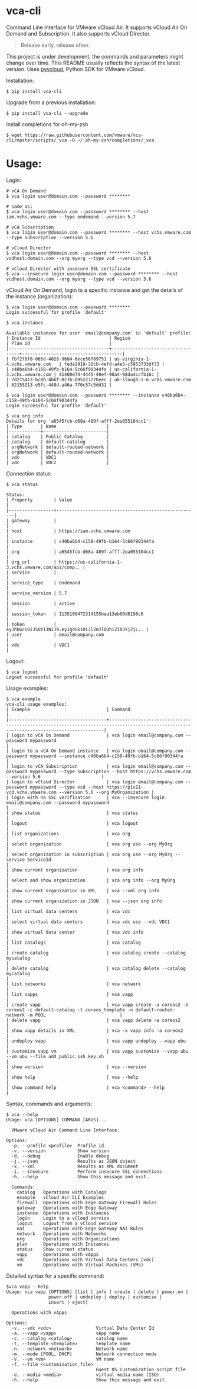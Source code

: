 vca-cli
=======

Command Line Interface for VMware vCloud Air. It supports vCloud Air On Demand and Subscription. It also supports vCloud Director.

> Release early, release often.

This project is under development, the commands and parameters might change over time. This README usually reflects the syntax of the latest version. Uses [pyvcloud](https://github.com/vmware/pyvcloud "Title"), Python SDK for VMware vCloud.

Installation:

    
    $ pip install vca-cli
    

Upgrade from a previous installation:

        
    $ pip install vca-cli --upgrade
    

Install completions for oh-my-zsh

    
    $ wget https://raw.githubusercontent.com/vmware/vca-cli/master/scripts/_vca -O ~/.oh-my-zsh/completions/_vca
    

Usage:
======

Login:

    
    # vCA On Demand
    $ vca login user@domain.com --password ********
    
    # same as:
    $ vca login user@domain.com --password ******** --host iam.vchs.vmware.com --type ondemand --version 5.7
    
    # vCA Subscription
    $ vca login user@domain.com --password ******** --host vchs.vmware.com --type subscription --version 5.6
    
    # vCloud Director
    $ vca login user@domain.com --password ******** --host vcdhost.domain.com --org myorg --type vcd --version 5.6
    
    # vCloud Director with insecure SSL certificate
    $ vca --insecure login user@domain.com --password ******** --host vcdhost.domain.com --org myorg --type vcd --version 5.6
    

vCloud Air On Demand, login to a specific instance and get the details of the instance (organization):

    
    $ vca login user@domain.com --password ********
    Login successful for profile 'default'
    
    $ vca instance
    
    Available instances for user 'email@company.com' in 'default' profile:
    | Instance Id                          | Region                            | Plan Id                              |
    |--------------------------------------+-----------------------------------+--------------------------------------|
    | fbf278f0-065d-4028-96d4-6ece56789751 | us-virginia-1-4.vchs.vmware.com   | feda2919-32cb-4efd-a4e5-c5953733df33 |
    | c40ba6b4-c158-49fb-b164-5c66f90344fa | us-california-1-3.vchs.vmware.com | 41400e74-4445-49ef-90a4-98da4ccfb16c |
    | 7d275413-bc0b-4bbf-8c7b-b9522777beec | uk-slough-1-6.vchs.vmware.com     | 62155213-e5fc-448d-a46a-770c57c5dd31 |
    
    $ vca login user@domain.com --password ******** --instance c40ba6b4-c158-49fb-b164-5c66f90344fa
    Login successful for profile 'default'
    
    $ vca org info
    Details for org 'a6545fcb-d68a-489f-afff-2ea055104cc1':
    | Type       | Name                   |
    |------------+------------------------|
    | catalog    | Public Catalog         |
    | catalog    | default-catalog        |
    | orgNetwork | default-routed-network |
    | orgNetwork | default-routed-network |
    | vdc        | VDC1                   |
    | vdc        | VDC2                   |
    

Connection status:

    
    $ vca status
    
    Status:
    | Property        | Value                                                |
    |-----------------+------------------------------------------------------|
    | gateway         |                                                      |
    | host            | https://iam.vchs.vmware.com                          |
    | instance        | c40ba6b4-c158-49fb-b164-5c66f90344fa                 |
    | org             | a6545fcb-d68a-489f-afff-2ea055104cc1                 |
    | org_url         | https://us-california-1-3.vchs.vmware.com/api/comp.. |
    | service         |                                                      |
    | service_type    | ondemand                                             |
    | service_version | 5.7                                                  |
    | session         | active                                               |
    | session_token   | 1135106472314155bea13eb60d8198c6                     |
    | token           | eyJhbGciOiJSUzI1NiJ9.eyJqdGkiOiJlZmJlODhiZi03YjZjL.. |
    | user            | email@company.com                                    |
    | vdc             | VDC1                                                 |
    

Logout:

    
    $ vca logout
    Logout successful for profile 'default'
    

Usage examples:

    
    $ vca example
    vca-cli usage examples:
    | Example                             | Command                                                                                                                                  |
    |-------------------------------------+------------------------------------------------------------------------------------------------------------------------------------------|
    | login to vCA On Demand              | vca login email@company.com --password mypassword                                                                                        |
    | login to a vCA On Demand instance   | vca login email@company.com --password mypassword --instance c40ba6b4-c158-49fb-b164-5c66f90344fa                                        |
    | login to vCA Subscription           | vca login email@company.com --password mypassword --type subscription --host https://vchs.vmware.com --version 5.6                       |
    | login to vCloud Director            | vca login email@company.com --password mypassword --type vcd --host https://p1v21-vcd.vchs.vmware.com --version 5.6 --org MyOrganization |
    | login with no SSL verification      | vca --insecure login email@company.com --password mypassword                                                                             |
    | show status                         | vca status                                                                                                                               |
    | logout                              | vca logout                                                                                                                               |
    | list organizations                  | vca org                                                                                                                                  |
    | select organization                 | vca org use --org MyOrg                                                                                                                  |
    | select organization in subscription | vca org use --org MyOrg --service ServiceId                                                                                              |
    | show current organization           | vca org info                                                                                                                             |
    | select and show organization        | vca org info --org MyOrg                                                                                                                 |
    | show current organization in XML    | vca --xml org info                                                                                                                       |
    | show current organization in JSON   | vca --json org info                                                                                                                      |
    | list virtual data centers           | vca vdc                                                                                                                                  |
    | select virtual data centers         | vca vdc use --vdc VDC1                                                                                                                   |
    | show virtual data center            | vca vdc info                                                                                                                             |
    | list catalogs                       | vca catalog                                                                                                                              |
    | create catalog                      | vca catalog create --catalog mycatalog                                                                                                   |
    | delete catalog                      | vca catalog delete --catalog mycatalog                                                                                                   |
    | list networks                       | vca network                                                                                                                              |
    | list vapps                          | vca vapp                                                                                                                                 |
    | create vapp                         | vca vapp create -a coreos2 -V coreos2 -c default-catalog -t coreos_template -n default-routed-network -m POOL                            |
    | delete vapp                         | vca vapp delete -a coreos2                                                                                                               |
    | show vapp details in XML            | vca -x vapp info -a coreos2                                                                                                              |
    | undeploy vapp                       | vca vapp undeploy --vapp ubu                                                                                                             |
    | customize vapp vm                   | vca vapp customize --vapp ubu --vm ubu --file add_public_ssh_key.sh                                                                      |
    | show version                        | vca --version                                                                                                                            |
    | show help                           | vca --help                                                                                                                               |
    | show command help                   | vca <command> --help                                                                                                                     |
        

Syntax, commands and arguments:

    
    $ vca --help
    Usage: vca [OPTIONS] COMMAND [ARGS]...
    
      VMware vCloud Air Command Line Interface.
      
    Options:
      -p, --profile <profile>  Profile id
      -v, --version            Show version
      -d, --debug              Enable debug
      -j, --json               Results as JSON object
      -x, --xml                Results as XML document
      -i, --insecure           Perform insecure SSL connections
      -h, --help               Show this message and exit.
      
      Commands:
        catalog   Operations with Catalogs
        example   vCloud Air CLI Examples
        firewall  Operations with Edge Gateway Firewall Rules
        gateway   Operations with Edge Gateway
        instance  Operations with Instances
        login     Login to a vCloud service
        logout    Logout from a vCloud service
        nat       Operations with Edge Gateway NAT Rules
        network   Operations with Networks
        org       Operations with Organizations
        plan      Operations with Instances
        status    Show current status
        vapp      Operations with vApps
        vdc       Operations with Virtual Data Centers (vdc)
        vm        Operations with Virtual Machines (VMs)
          

Detailed syntax for a specific command:

    
    $vca vapp --help
    Usage: vca vapp [OPTIONS] [list | info | create | delete | power.on |
                    power.off | undeploy | deploy | customize |
                    insert | eject]
                    
      Operations with vApps
      
    Options:
      -v, --vdc <vdc>                 Virtual Data Center Id
      -a, --vapp <vapp>               vApp name
      -c, --catalog <catalog>         catalog name
      -t, --template <template>       template name
      -n, --network <network>         Network name
      -m, --mode [POOL, DHCP]         Network connection mode
      -V, --vm <vm>                   VM name
      -f, --file <customization_file>
                                      Guest OS Customization script file
      -e, --media <media>             virtual media name (ISO)
      -h, --help                      Show this message and exit.
      

